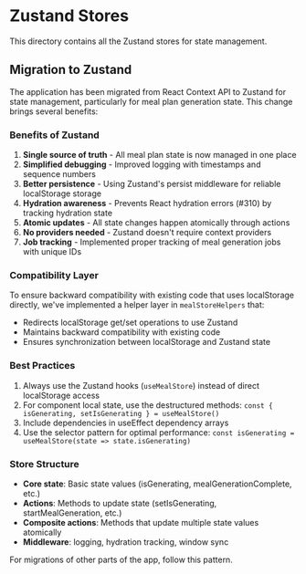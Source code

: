 # Zustand Stores

This directory contains all the Zustand stores for state management.

## Migration to Zustand

The application has been migrated from React Context API to Zustand for state management, particularly for meal plan generation state. This change brings several benefits:

### Benefits of Zustand
1. **Single source of truth** - All meal plan state is now managed in one place
2. **Simplified debugging** - Improved logging with timestamps and sequence numbers
3. **Better persistence** - Using Zustand's persist middleware for reliable localStorage storage
4. **Hydration awareness** - Prevents React hydration errors (#310) by tracking hydration state
5. **Atomic updates** - All state changes happen atomically through actions
6. **No providers needed** - Zustand doesn't require context providers
7. **Job tracking** - Implemented proper tracking of meal generation jobs with unique IDs

### Compatibility Layer
To ensure backward compatibility with existing code that uses localStorage directly, we've implemented a helper layer in `mealStoreHelpers` that:

- Redirects localStorage get/set operations to use Zustand
- Maintains backward compatibility with existing code
- Ensures synchronization between localStorage and Zustand state

### Best Practices
1. Always use the Zustand hooks (`useMealStore`) instead of direct localStorage access
2. For component local state, use the destructured methods: `const { isGenerating, setIsGenerating } = useMealStore()`
3. Include dependencies in useEffect dependency arrays
4. Use the selector pattern for optimal performance: `const isGenerating = useMealStore(state => state.isGenerating)`

### Store Structure
- **Core state**: Basic state values (isGenerating, mealGenerationComplete, etc.)
- **Actions**: Methods to update state (setIsGenerating, startMealGeneration, etc.)
- **Composite actions**: Methods that update multiple state values atomically
- **Middleware**: logging, hydration tracking, window sync

For migrations of other parts of the app, follow this pattern.